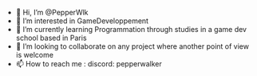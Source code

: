 
- 👋 Hi, I’m @PepperWlk
- 👀 I’m interested in GameDeveloppement
- 🌱 I’m currently learning Programmation through studies in a game dev school based in Paris
- 💞️ I’m looking to collaborate on any project where another point of view is welcome
- 📫 How to reach me : discord: pepperwalker
